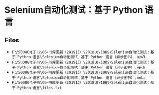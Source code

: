 # Selenium自动化测试：基于 Python 语言

## Files

- `F:/5000G电子书\06-书库更新（201911）\201810\1009\Selenium自动化测试：基于 Python 语言\Selenium自动化测试：基于 Python 语言（异步图书）.azw3`
- `F:/5000G电子书\06-书库更新（201911）\201810\1009\Selenium自动化测试：基于 Python 语言\Selenium自动化测试：基于 Python 语言（异步图书）.epub`
- `F:/5000G电子书\06-书库更新（201911）\201810\1009\Selenium自动化测试：基于 Python 语言\Selenium自动化测试：基于 Python 语言（异步图书）.mobi`
- `F:/5000G电子书\06-书库更新（201911）\201810\1009\Selenium自动化测试：基于 Python 语言\files.txt`
